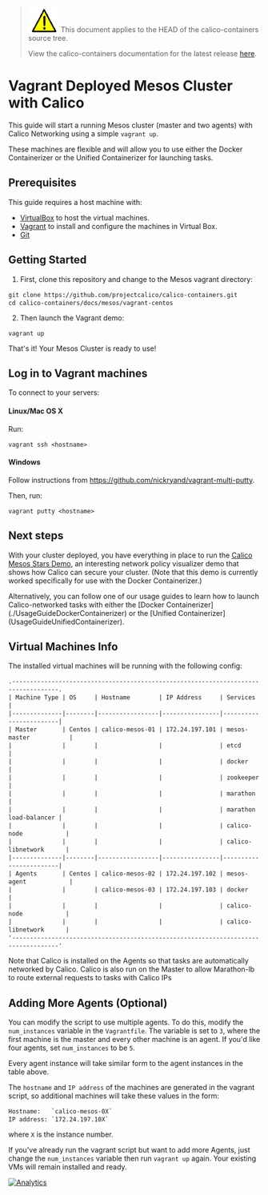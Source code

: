 ---
---
<!--- master only -->
> ![warning](../images/warning.png) This document applies to the HEAD of the calico-containers source tree.
>
> View the calico-containers documentation for the latest release [here](https://github.com/projectcalico/calico-containers/blob/v0.19.0/index).
<!--- else
> You are viewing the calico-containers documentation for release **release**.
<!--- end of master only -->

# Vagrant Deployed Mesos Cluster with Calico
This guide will start a running Mesos cluster (master and two agents) with Calico Networking using a simple `vagrant up`.

These machines are flexible and will allow you to use either the
Docker Containerizer or the Unified Containerizer for launching tasks.

## Prerequisites
This guide requires a host machine with:

 * [VirtualBox][virtualbox] to host the virtual machines.
 * [Vagrant][vagrant] to install and configure the machines in Virtual Box.
 * [Git][git]

## Getting Started
1. First, clone this repository and change to the Mesos vagrant directory:

  ```
  git clone https://github.com/projectcalico/calico-containers.git
  cd calico-containers/docs/mesos/vagrant-centos
  ```

2. Then launch the Vagrant demo:
  ```
  vagrant up
  ```

That's it! Your Mesos Cluster is ready to use!

## Log in to Vagrant machines

To connect to your servers:

#### Linux/Mac OS X
Run:

	vagrant ssh <hostname>

#### Windows
Follow instructions from https://github.com/nickryand/vagrant-multi-putty.

Then, run:

	vagrant putty <hostname>

## Next steps

With your cluster deployed, you have everything in place to run the
[Calico Mesos Stars Demo](stars-demo/index), an interesting network
policy visualizer demo that shows how Calico can secure your cluster.
(Note that this demo is currently worked specifically for use with the
Docker Containerizer.)

Alternatively, you can follow one of our usage guides to learn how to
launch Calico-networked tasks with either the [Docker Containerizer]
(./UsageGuideDockerContainerizer) or the [Unified Containerizer]
(UsageGuideUnifiedContainerizer).

## Virtual Machines Info

The installed virtual machines will be running with the following config:

```
.-----------------------------------------------------------------------------------.
| Machine Type | OS     | Hostname        | IP Address     | Services               |
|--------------|--------|-----------------|----------------|------------------------|
| Master       | Centos | calico-mesos-01 | 172.24.197.101 | mesos-master           |
|              |        |                 |                | etcd                   |
|              |        |                 |                | docker                 |
|              |        |                 |                | zookeeper              |
|              |        |                 |                | marathon               |
|              |        |                 |                | marathon load-balancer |
|              |        |                 |                | calico-node            |
|              |        |                 |                | calico-libnetwork      |
|--------------|--------|-----------------|----------------|------------------------|
| Agents       | Centos | calico-mesos-02 | 172.24.197.102 | mesos-agent            |
|              |        | calico-mesos-03 | 172.24.197.103 | docker                 |
|              |        |                 |                | calico-node            |
|              |        |                 |                | calico-libnetwork      |
'-----------------------------------------------------------------------------------'
```

Note that Calico is installed on the Agents so that tasks are automatically
networked by Calico.  Calico is also run on the Master to allow Marathon-lb
to route external requests to tasks with Calico IPs

## Adding More Agents (Optional)
You can modify the script to use multiple agents. To do this, modify the `num_instances`
variable in the `Vagrantfile`.  The variable is set to `3`, where the first machine is the
master and every other machine is an agent.  If you'd like four agents, set `num_instances`
to be `5`.

Every agent instance will take similar form to the agent instances in the table above.

The `hostname` and `IP address` of the machines are generated in the vagrant script,
so additional machines will take these values in the form:

	Hostname:   `calico-mesos-0X`
	IP address: `172.24.197.10X`

where `X` is the instance number.

If you've already run the vagrant script but want to add more Agents, just
change the `num_instances` variable then run `vagrant up` again.  Your
existing VMs will remain installed and ready.

[virtualbox]: https://www.virtualbox.org/
[vagrant]: https://www.vagrantup.com/
[git]: https://www.git-scm.com/
[![Analytics](https://calico-ga-beacon.appspot.com/UA-52125893-3/calico-containers/docs/mesos/Vagrant?pixel)](https://github.com/igrigorik/ga-beacon)
